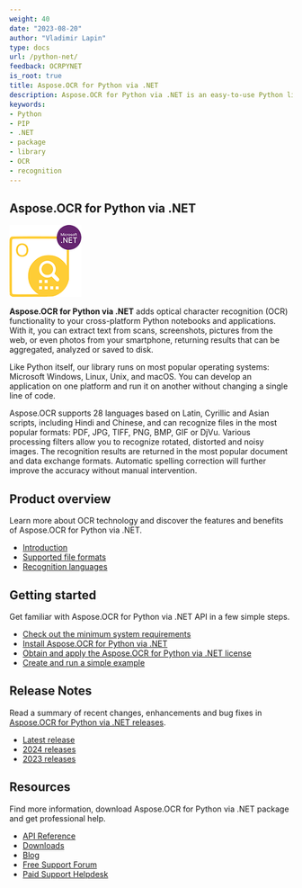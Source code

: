 ```yaml
---
weight: 40
date: "2023-08-20"
author: "Vladimir Lapin"
type: docs
url: /python-net/
feedback: OCRPYNET
is_root: true
title: Aspose.OCR for Python via .NET
description: Aspose.OCR for Python via .NET is an easy-to-use Python library for extracting text from scans, photos and PDFs.
keywords:
- Python
- PIP
- .NET
- package
- library
- OCR
- recognition
---
```


## Aspose.OCR for Python via .NET

![Aspose.OCR for Python via .NET](aspose-ocr-python.png)

**Aspose.OCR for Python via .NET** adds optical character recognition (OCR) functionality to your cross-platform Python notebooks and applications. With it, you can extract text from scans, screenshots, pictures from the web, or even photos from your smartphone, returning results that can be aggregated, analyzed or saved to disk.

Like Python itself, our library runs on most popular operating systems: Microsoft Windows, Linux, Unix, and macOS. You can develop an application on one platform and run it on another without changing a single line of code.

Aspose.OCR supports 28 languages based on Latin, Cyrillic and Asian scripts, including Hindi and Chinese, and can recognize files in the most popular formats: PDF, JPG, TIFF, PNG, BMP, GIF or DjVu. Various processing filters allow you to recognize rotated, distorted and noisy images. The recognition results are returned in the most popular document and data exchange formats. Automatic spelling correction will further improve the accuracy without manual intervention.

## Product overview

Learn more about OCR technology and discover the features and benefits of Aspose.OCR for Python via .NET.

- [Introduction](/ocr/python-net/product-overview/)
- [Supported file formats](/ocr/python-net/supported-file-formats/)
- [Recognition languages](/ocr/python-net/recognition-languages/)

## Getting started

Get familiar with Aspose.OCR for Python via .NET API in a few simple steps.

- [Check out the minimum system requirements](/ocr/python-net/system-requirements/)  
- [Install Aspose.OCR for Python via .NET](/ocr/python-net/installation/)  
- [Obtain and apply the Aspose.OCR for Python via .NET license](/ocr/python-net/licensing/)  
- [Create and run a simple example](/ocr/python-net/hello-world/)  

## Release Notes

Read a summary of recent changes, enhancements and bug fixes in [Aspose.OCR for Python via .NET releases](https://releases.aspose.com/ocr/python-net/release-notes/).

- [Latest release](https://releases.aspose.com/ocr/python-net/release-notes/latest/)
- [2024 releases](https://releases.aspose.com/ocr/python-net/release-notes/2024/)
- [2023 releases](https://releases.aspose.com/ocr/python-net/release-notes/2023/)

## Resources

Find more information, download Aspose.OCR for Python via .NET package and get professional help.

- [API Reference](https://reference.aspose.com/ocr/python-net/)
- [Downloads](https://releases.aspose.com/ocr/python-net/)
- [Blog](https://blog.aspose.com/category/ocr/)
- [Free Support Forum](https://forum.aspose.com/c/ocr/16)
- [Paid Support Helpdesk](https://helpdesk.aspose.com/)
